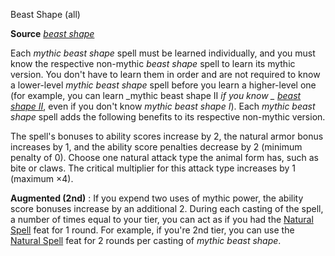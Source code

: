 Beast Shape (all)

**Source** [_beast shape_](/pathfinderRPG/prd/spells/beastShape.html)

Each _mythic beast shape_ spell must be learned individually, and you must know the respective non-mythic _beast shape_ spell to learn its mythic version. You don't have to learn them in order and are not required to know a lower-level _mythic beast shape_ spell before you learn a higher-level one (for example, you can learn _mythic beast shape II _if you know _ [beast shape II](/pathfinderRPG/prd/spells/beastShape.html#_beast-shape-ii)_, even if you don't know _mythic beast shape I_). Each _mythic beast shape_ spell adds the following benefits to its respective non-mythic version.

The spell's bonuses to ability scores increase by 2, the natural armor bonus increases by 1, and the ability score penalties decrease by 2 (minimum penalty of 0). Choose one natural attack type the animal form has, such as bite or claws. The critical multiplier for this attack type increases by 1 (maximum ×4).

**Augmented (2nd)** : If you expend two uses of mythic power, the ability score bonuses increase by an additional 2. During each casting of the spell, a number of times equal to your tier, you can act as if you had the [Natural Spell](/pathfinderRPG/prd/feats.html#_natural-spell) feat for 1 round. For example, if you're 2nd tier, you can use the [Natural Spell](/pathfinderRPG/prd/feats.html#_natural-spell) feat for 2 rounds per casting of _mythic beast shape_.

